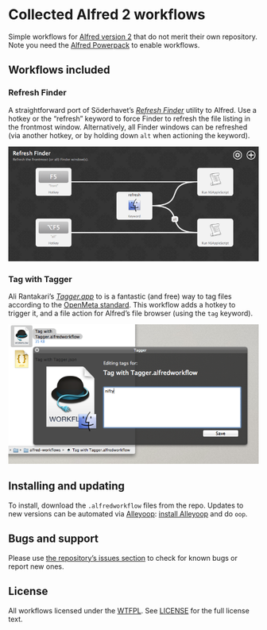 # Collected Alfred 2 workflows

Simple workflows for [Alfred version 2][alfred] that do not merit their own repository. Note you need the [Alfred Powerpack][alfred-powerpack] to enable workflows.

## Workflows included

### Refresh Finder

A straightforward port of Söderhavet’s [*Refresh Finder*][refresh-finder] utility to Alfred. Use a hotkey or the “refresh” keyword to force Finder to refresh the file listing in the frontmost window. Alternatively, all Finder windows can be refreshed (via another hotkey, or by holding down `alt` when actioning the keyword).

![Refresh Finder workflow overview](docs/refresh-finder-workflow.png)

### Tag with Tagger

Ali Rantakari’s [*Tagger.app*][tagger] to is a fantastic (and free) way to tag files according to the [OpenMeta standard][openmeta]. This workflow adds a hotkey to trigger it, and a file action for Alfred’s file browser (using the `tag` keyword).

![Tag with Tagger screenshot of tag window](docs/tag-with-tagger-window.png)

## Installing and updating

To install, download the `.alfredworkflow` files from the repo. Updates to new versions can be automated via [Alleyoop][alleyoop]: [install Alleyoop][alleyoop-download] and do `oop`.

## Bugs and support

Please use [the repository’s issues section][issues] to check for known bugs or report new ones.

## License

All workflows licensed under the [WTFPL][wtfpl]. See [LICENSE](./LICENSE) for the full license text.

[alfred]: http://www.alfredapp.com
[alfred-powerpack]: http://www.alfredapp.com/powerpack/
[alleyoop]: http://alfred.daniel.sh
[alleyoop-download]:http://alfred.daniel.sh/Workflows/Alleyoop.alfredworkflow
[issues]: ../../issues
[openmeta]: http://code.google.com/p/openmeta/
[refresh-finder]: http://soderhavet.com/refresh/refresh-finder/
[tagger]: http://hasseg.org/tagger/
[wtfpl]: http://www.wtfpl.net/
